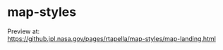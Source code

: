 # map-styles

Preview at:<br>
https://github.jpl.nasa.gov/pages/rtapella/map-styles/map-landing.html

